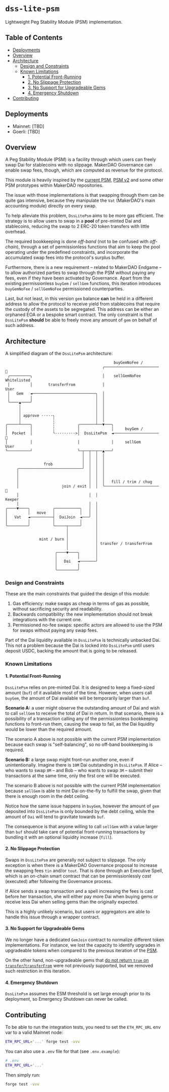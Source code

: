 # `dss-lite-psm`

Lightweight Peg Stability Module (PSM) implementation.

## Table of Contents

<!-- vim-markdown-toc GFM -->

- [Deployments](#deployments)
- [Overview](#overview)
- [Architecture](#architecture)
  - [Design and Constraints](#design-and-constraints)
  - [Known Limitations](#known-limitations)
    - [1. Potential Front-Running](#1-potential-front-running)
    - [2. No Slippage Protection](#2-no-slippage-protection)
    - [3. No Support for Upgradeable Gems](#3-no-support-for-upgradeable-gems)
    - [4. Emergency Shutdown](#4-emergency-shutdown)
- [Contributing](#contributing)

<!-- vim-markdown-toc -->

## Deployments

- Mainnet: \[TBD\]
- Goerli: \[TBD\]

## Overview

A Peg Stability Module (PSM) is a facility through which users can freely swap Dai for stablecoins with no slippage.
MakerDAO Governance can enable swap fees, though, which are computed as revenue for the protocol.

This module is heavily inspired by the [current PSM][psm], [PSM v2][psm-v2] and some other PSM prototypes within
MakerDAO repositories.

The issue with those implementations is that swapping through them can be quite gas intensive, because they manipulate
the `Vat` (MakerDAO's main accounting module) directly on every swap.

To help alleviate this problem, `DssLitePsm` aims to be more gas efficient. The strategy is to allow users to swap in a
**pool** of pre-minted Dai and stablecoins, reducing the swap to 2 ERC-20 token transfers with little overhead.

The required bookkeeping is done _off-band_ (not to be confused with _off-chain_), through a set of permissionless
functions that aim to keep the pool operating under the predefined constraints, and incorporate the accumulated swap
fees into the protocol's surplus buffer.

Furthermore, there is a new requirement &ndash; related to MakerDAO Endgame &ndash; to allow authorized parties to swap
through the PSM without paying any fees, even if they have been activated by Governance. Apart from the existing
permissionless `buyGem` / `sellGem` functions, this iteration introduces `buyGemNoFee` / `sellGemNoFee` permissioned
counterparties.

Last, but not least, in this version `gem` balance **can** be held in a different address to allow the protocol to
receive yield from stablecoins that require the custody of the assets to be segregated. This address can be either an
orphaned EOA or a bespoke smart contract. The only constraint is that `DssLitePsm` **should** be able to freely move any
amount of `gem` on behalf of such address.

## Architecture

A simplified diagram of the `DssLitePsm` architecture:

```
                                                buyGemNoFee /
                                           ╭────────────────────────  🤴
 ╭─────────╮                               │    sellGemNoFee      Whitelisted
 │         │       transferFrom            │                         User
 │   Gem   ◄────────────────────────────╮  │
 │         │                            │  │
 ╰────▲────╯                            │  │
      │                                 │  │
      │                                 │  │
      │ approve ·····╮                  │  │
      │              ╎                  │  │
╭─────┴────╮         ╎          ╭───────┴──▼───╮
│          │         ╎          │              │     buyGem /
│  Pocket  │         ╰·········>│  DssLitePsm  ◄────────────────────  🧑
│          │                    │              │     sellGem         User
╰──────────╯                    ╰─┬──┬──┬──▲───╯
                                  │  │  │  │
                                  │  │  │  │
                 frob             │  │  │  │
     ╭────────────────────────────╯  │  │  │
     │                               │  │  │
     │                               │  │  │
     │                               │  │  │   fill / trim / chug
     │                   join / exit │  │  ╰────────────────────────  👷
     │                               │  │                           Keeper
     │                               │  │
╭────▼────╮          ╭───────────╮   │  │
│         │   move   │           │   │  │
│   Vat   ◄──────────┤  DaiJoin  ◄───╯  │
│         │          │           │      │
╰─────────╯          ╰─────┬─────╯      │
                           │            │
                           │            │
               mint / burn │            │
                           │            │ transfer / transferFrom
                           │            │
                      ╭────▼────╮       │
                      │         │       │
                      │   Dai   ◄───────╯
                      │         │
                      ╰─────────╯
```

### Design and Constraints

These are the main constraints that guided the design of this module:

1. Gas efficiency: make swaps as cheap in terms of gas as possible, without sacrificing security and readability.
1. Backwards compatibility: the new implementation should not break integrations with the current one.
1. Permissioned no-fee swaps: specific actors are allowed to use the PSM for swaps without paying any swap fees.

Part of the Dai liquidity available in `DssLitePsm` is technically unbacked Dai. This not a problem because the Dai is
locked into `DssLitePsm` until users deposit USDC, backing the amount that is going to be released.

### Known Limitations

#### 1. Potential Front-Running

`DssLitePsm` relies on pre-minted Dai. It is designed to keep a fixed-sized amount (`buf`) of it available most of the
time.  However, when users call `buyGem`, the amount of Dai available will be temporarily larger than `buf`.

**Scenario A:** a user might observe the outstanding amount of Dai and wish to call `sellGem` to receive the total of
Dai in return. In that scenario, there is a possibility of a transaction calling any of the permissionless bookkeeping
functions to front-run them, causing the swap to fail, as the Dai liquidity would be lower than the required amount.

The scenario A above is not possible with the current PSM implementation because each swap is "self-balancing", so no
off-band bookkeeping is required.

**Scenario B:** a large swap might front-run another one, even if unintentionally. Imagine there is `10M` Dai
outstanding in `DssLitePsm`. If Alice &ndash; who wants to swap `8M` &ndash; and Bob &ndash; who wants to swap `3M`
&ndash; submit their transactions at the same time, only the first one will be executed.

The scenario B above is not possible with the current PSM implementation because `sellGem` is able to mint Dai
on-the-fly to fulfill the swap, given that there is enough room in the debt ceiling.

Notice how the same issue happens in `buyGem`, however the amount of `gem` deposited into `DssLitePsm` is only bounded
by the debt ceiling, while the amount of `Dai` will tend to gravitate towards `buf`.

The consequence is that anyone willing to call `sellGem` with a value larger than `buf` should take care of potential
front-running transactions by bundling it with an optional liquidity increase (`fill`).

#### 2. No Slippage Protection

Swaps in `DssLitePsm` are generally not subject to slippage. The only exception is when there is a MakerDAO Governance
proposal to increase the swapping fees `tin` and/or `tout`. That is done through an Executive Spell, which is an
on-chain smart contract that can be permissionlessly _cast_ (executed) after following the Governance process.

If Alice sends a swap transaction and a spell increasing the fees is cast before her transaction, she will either pay
more Dai when buying gems or receive less Dai when selling gems than the originally expected.

This is a highly unlikely scenario, but users or aggregators are able to handle this issue through a wrapper contract.

#### 3. No Support for Upgradeable Gems

We no longer have a dedicated `GemJoin` contract to normalize different token implementations. For instance, we lost the
capacity to identify upgrades in upgradeable tokens when compared to the previous iteration of the [PSM][gem-join-8].

On the other hand, non-upgradeable gems that [do not return `true` on `transfer`/`transferFrom`][weird-erc20] were not
previously supported, but we removed such restriction in this iteration.

#### 4. Emergency Shutdown

`DssLitePsm` assumes the ESM threshold is set large enough prior to its deployment, so Emergency Shutdown can never be
called.

## Contributing

To be able to run the integration tests, you need to set the `ETH_RPC_URL` env var to a valid Mainnet node:

```bash
ETH_RPC_URL='...' forge test -vvv
```

You can also use a `.env` file for that (see `.env.example`):

```bash
# .env
ETH_RPC_URL='...'
```

Then simply run:
```bash
forge test -vvv
```

[psm]: https://github.com/makerdao/dss-psm/blob/v2/src/psm.sol
[psm-v2]: https://github.com/makerdao/dss-psm/blob/v2/src/psm.sol
[auto-line]: https://etherscan.io/address/0xc7bdd1f2b16447dcf3de045c4a039a60ec2f0ba3
[gem-join-8]: https://github.com/makerdao/dss-psm/blob/master/src/join-8-auth.sol#L36
[weird-erc20]: https://github.com/d-xo/weird-erc20/#missing-return-values
